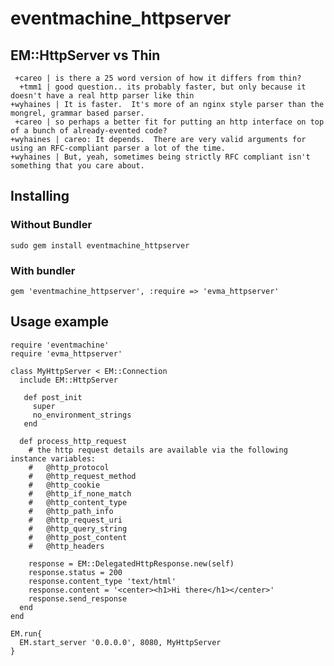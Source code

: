 # eventmachine_httpserver

## EM::HttpServer vs Thin

     +careo | is there a 25 word version of how it differs from thin?
      +tmm1 | good question.. its probably faster, but only because it doesn't have a real http parser like thin
    +wyhaines | It is faster.  It's more of an nginx style parser than the mongrel, grammar based parser.
     +careo | so perhaps a better fit for putting an http interface on top of a bunch of already-evented code?
    +wyhaines | careo: It depends.  There are very valid arguments for using an RFC-compliant parser a lot of the time.
    +wyhaines | But, yeah, sometimes being strictly RFC compliant isn't something that you care about.

## Installing 

### Without Bundler
    sudo gem install eventmachine_httpserver

### With bundler

    gem 'eventmachine_httpserver', :require => 'evma_httpserver'

## Usage example
    require 'eventmachine'
    require 'evma_httpserver'

    class MyHttpServer < EM::Connection
      include EM::HttpServer

       def post_init
         super
         no_environment_strings
       end

      def process_http_request
        # the http request details are available via the following instance variables:
        #   @http_protocol
        #   @http_request_method
        #   @http_cookie
        #   @http_if_none_match
        #   @http_content_type
        #   @http_path_info
        #   @http_request_uri
        #   @http_query_string
        #   @http_post_content
        #   @http_headers

        response = EM::DelegatedHttpResponse.new(self)
        response.status = 200
        response.content_type 'text/html'
        response.content = '<center><h1>Hi there</h1></center>'
        response.send_response
      end
    end

    EM.run{
      EM.start_server '0.0.0.0', 8080, MyHttpServer
    }
